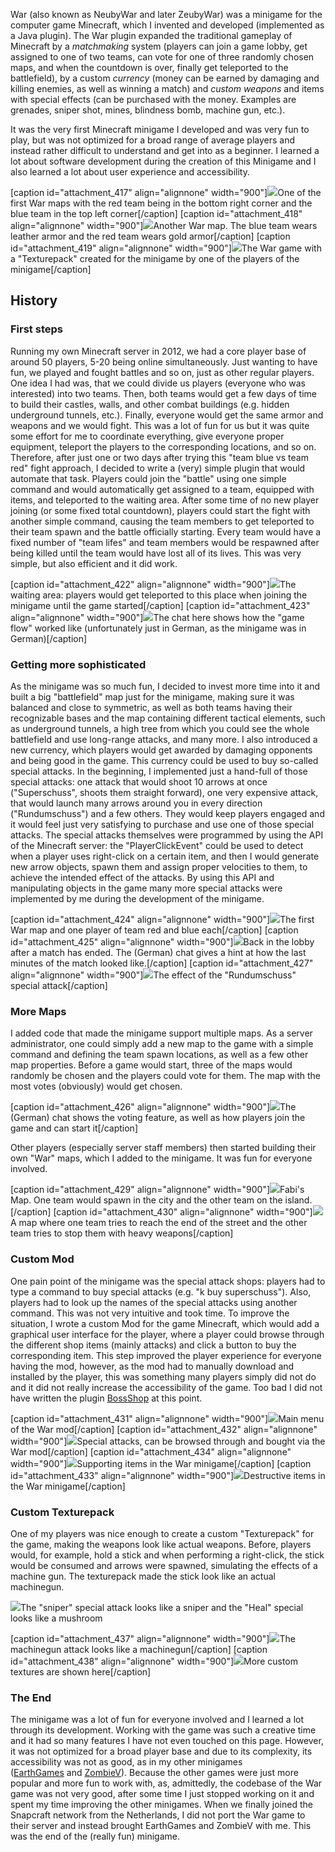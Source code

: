 War (also known as NeubyWar and later ZeubyWar) was a minigame for the computer game Minecraft, which I invented and developed (implemented as a Java plugin).
The War plugin expanded the traditional gameplay of Minecraft by a *matchmaking* system (players can join a game lobby, get assigned to one of two teams, can vote for one of three randomly chosen maps, and when the countdown is over, finally get teleported to the battlefield), by a custom *currency* (money can be earned by damaging and killing enemies, as well as winning a match) and *custom weapons* and items with special effects (can be purchased with the money. Examples are grenades, sniper shot, mines, blindness bomb, machine gun, etc.).

It was the very first Minecraft minigame I developed and was very fun to play, but was not optimized for a broad range of average players and instead rather difficult to understand and get into as a beginner.
I learned a lot about software development during the creation of this Minigame and I also learned a lot about user experience and accessibility.

[caption id="attachment_417" align="alignnone" width="900"][![](/src/assets/articles/war/war_map_main.png)](https://logende.org/wp-content/uploads/2021/01/2012-08-05_15.29.44.png)One of the first War maps with the red team being in the bottom right corner and the blue team in the top left corner[/caption]
[caption id="attachment_418" align="alignnone" width="900"][![](/src/assets/articles/war/war_map_bunt.png)](https://logende.org/wp-content/uploads/2021/01/2012-09-22_10.38.51.png)Another War map. The blue team wears leather armor and the red team wears gold armor[/caption]
[caption id="attachment_419" align="alignnone" width="900"][![](/src/assets/articles/war/war_texturepack.png)](https://logende.org/wp-content/uploads/2021/01/2012-11-16_23.01.48.png)The War game with a "Texturepack" created for the minigame by one of the players of the minigame[/caption]

## History

### First steps

Running my own Minecraft server in 2012, we had a core player base of around 50 players, 5-20 being online simultaneously.
Just wanting to have fun, we played and fought battles and so on, just as other regular players.
One idea I had was, that we could divide us players (everyone who was interested) into two teams.
Then, both teams would get a few days of time to build their castles, walls, and other combat buildings (e.g. hidden underground tunnels, etc.).
Finally, everyone would get the same armor and weapons and we would fight.
This was a lot of fun for us but it was quite some effort for me to coordinate everything, give everyone proper equipment, teleport the players to the corresponding locations, and so on.
Therefore, after just one or two days after trying this "team blue vs team red" fight approach, I decided to write a (very) simple plugin that would automate that task.
Players could join the "battle" using one simple command and would automatically get assigned to a team, equipped with items, and teleported to the waiting area.
After some time of no new player joining (or some fixed total countdown), players could start the fight with another simple command, causing the team members to get teleported to their team spawn and the battle officially starting.
Every team would have a fixed number of "team lifes" and team members would be respawned after being killed until the team would have lost all of its lives.
This was very simple, but also efficient and it did work.

[caption id="attachment_422" align="alignnone" width="900"][![](/src/assets/articles/war/war_old_waiting_area.png)](https://logende.org/wp-content/uploads/2021/01/2012-04-15_17.06.23-1.png)The waiting area: players would get teleported to this place when joining the minigame until the game started[/caption]
[caption id="attachment_423" align="alignnone" width="900"][![](/src/assets/articles/war/war_gameflow.png)](https://logende.org/wp-content/uploads/2021/01/2012-06-16_21.52.29.png)The chat here shows how the "game flow" worked like (unfortunately just in German, as the minigame was in German)[/caption]

### Getting more sophisticated

As the minigame was so much fun, I decided to invest more time into it and built a big "battlefield" map just for the minigame, making sure it was balanced and close to symmetric, as well as both teams having their recognizable bases and the map containing different tactical elements, such as underground tunnels, a high tree from which you could see the whole battlefield and use long-range attacks, and many more.
I also introduced a new currency, which players would get awarded by damaging opponents and being good in the game.
This currency could be used to buy so-called special attacks.
In the beginning, I implemented just a hand-full of those special attacks: one attack that would shoot 10 arrows at once ("Superschuss", shoots them straight forward), one very expensive attack, that would launch many arrows around you in every direction ("Rundumschuss") and a few others.
They would keep players engaged and it would feel just very satisfying to purchase and use one of those special attacks.
The special attacks themselves were programmed by using the API of the Minecraft server: the "PlayerClickEvent" could be used to detect when a player uses right-click on a certain item, and then I would generate new arrow objects, spawn them and assign proper velocities to them, to achieve the intended effect of the attacks.
By using this API and manipulating objects in the game many more special attacks were implemented by me during the development of the minigame.

[caption id="attachment_424" align="alignnone" width="900"][![](/src/assets/articles/war/war_map_first_2.png)](https://logende.org/wp-content/uploads/2021/01/2012-07-11_20.39.18-1.png)The first War map and one player of team red and blue each[/caption]
[caption id="attachment_425" align="alignnone" width="900"][![](/src/assets/articles/war/war_chat_after_match.png)](https://logende.org/wp-content/uploads/2021/01/2012-07-30_10.01.07.png)Back in the lobby after a match has ended. The (German) chat gives a hint at how the last minutes of the match looked like.[/caption]
[caption id="attachment_427" align="alignnone" width="900"][![](/src/assets/articles/war/war_rundumschuss.png)](https://logende.org/wp-content/uploads/2021/01/2012-09-19_17.25.51.png)The effect of the "Rundumschuss" special attack[/caption]

### More Maps

I added code that made the minigame support multiple maps.
As a server administrator, one could simply add a new map to the game with a simple command and defining the team spawn locations, as well as a few other map properties.
Before a game would start, three of the maps would randomly be chosen and the players could vote for them.
The map with the most votes (obviously) would get chosen.

[caption id="attachment_426" align="alignnone" width="900"][![](/src/assets/articles/war/war_map_voting.png)](https://logende.org/wp-content/uploads/2021/01/2012-07-30_22.03.17.png)The (German) chat shows the voting feature, as well as how players join the game and can start it[/caption]

Other players (especially server staff members) then started building their own "War" maps, which I added to the minigame.
It was fun for everyone involved.

[caption id="attachment_429" align="alignnone" width="900"][![](/src/assets/articles/war/war_map_fabi.png)](https://logende.org/wp-content/uploads/2021/01/2012-10-03_14.29.05-1.png)Fabi's Map. One team would spawn in the city and the other team on the island.[/caption]
[caption id="attachment_430" align="alignnone" width="900"][![](/src/assets/articles/war/war_map_towerdefense.png)](https://logende.org/wp-content/uploads/2021/01/2012-11-24_18.57.04.png)A map where one team tries to reach the end of the street and the other team tries to stop them with heavy weapons[/caption]

### Custom Mod

One pain point of the minigame was the special attack shops: players had to type a command to buy special attacks (e.g. "k buy superschuss").
Also, players had to look up the names of the special attacks using another command.
This was not very intuitive and took time.
To improve the situation, I wrote a custom Mod for the game Minecraft, which would add a graphical user interface for the player, where a player could browse through the different shop items (mainly attacks) and click a button to buy the corresponding item.
This step improved the player experience for everyone having the mod, however, as the mod had to manually download and installed by the player, this was something many players simply did not do and it did not really increase the accessibility of the game.
Too bad I did not have written the plugin [BossShop](https://logende.org/portfolio-archive/bossshoppro/) at this point.

[caption id="attachment_431" align="alignnone" width="900"][![](/src/assets/articles/war/war_gui_mod.png)](https://logende.org/wp-content/uploads/2021/01/2012-08-05_14.39.45.png)Main menu of the War mod[/caption]
[caption id="attachment_432" align="alignnone" width="900"][![](/src/assets/articles/war/war_gui_mod_2.png)](https://logende.org/wp-content/uploads/2021/01/2012-08-05_14.39.35.png)Special attacks, can be browsed through and bought via the War mod[/caption]
[caption id="attachment_434" align="alignnone" width="900"][![](/src/assets/articles/war/war_gui_mod_3.png)](https://logende.org/wp-content/uploads/2021/01/2012-08-05_14.39.38.png)Supporting items in the War minigame[/caption]
[caption id="attachment_433" align="alignnone" width="900"][![](/src/assets/articles/war/war_gui_mod_4.png)](https://logende.org/wp-content/uploads/2021/01/2012-08-05_14.39.41.png)Destructive items in the War minigame[/caption]

### Custom Texturepack

One of my players was nice enough to create a custom "Texturepack" for the game, making the weapons look like actual weapons.
Before, players would, for example, hold a stick and when performing a right-click, the stick would be consumed and arrows were spawned, simulating the effects of a machine gun.
The texturepack made the stick look like an actual machinegun.

[![](/src/assets/articles/war/war_texturepack_2.png)](https://logende.org/wp-content/uploads/2021/01/2012-11-19_18.05.18.png)The "sniper" special attack looks like a sniper and the "Heal" special looks like a mushroom

[caption id="attachment_437" align="alignnone" width="900"][![](/src/assets/articles/war/war_texturepack_3.png)](https://logende.org/wp-content/uploads/2021/01/2012-11-25_17.24.35.png)The machinegun attack looks like a machinegun[/caption]
[caption id="attachment_438" align="alignnone" width="900"][![](/src/assets/articles/war/war_texturepack_4.png)](https://logende.org/wp-content/uploads/2021/01/2012-12-15_19.57.04.png)More custom textures are shown here[/caption]

### The End

The minigame was a lot of fun for everyone involved and I learned a lot through its development.
Working with the game was such a creative time and it had so many features I have not even touched on this page.
However, it was not optimized for a broad player base and due to its complexity, its accessibility was not as good, as in my other minigames ([EarthGames](https://logende.org/portfolio-archive/earthgames/) and [ZombieV](https://logende.org/portfolio-archive/zombiev/)). 
Because the other games were just more popular and more fun to work with, as, admittedly, the codebase of the War game was not very good, after some time I just stopped working on it and spent my time improving the other minigames.
When we finally joined the Snapcraft network from the Netherlands, I did not port the War game to their server and instead brought EarthGames and ZombieV with me.
This was the end of the (really fun) minigame.